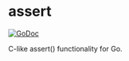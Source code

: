 # assert

[![GoDoc](https://godoc.org/github.com/codykrieger/assert?status.svg)](https://godoc.org/github.com/codykrieger/assert)

C-like assert() functionality for Go.
